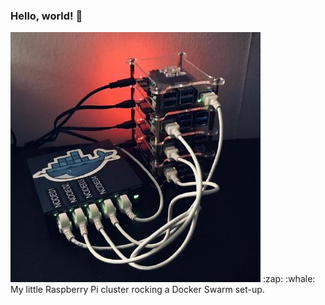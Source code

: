### Hello, world! 👋

<!--
**oscarholst/oscarholst** is a ✨ _special_ ✨ repository because its `README.md` (this file) appears on your GitHub profile. -->

<img src="https://github.com/oscarholst/oscarholst/blob/master/rpi_dockerswarm.jpg?raw=true">
:zap: :whale: My little Raspberry Pi cluster rocking a Docker Swarm set-up. 
